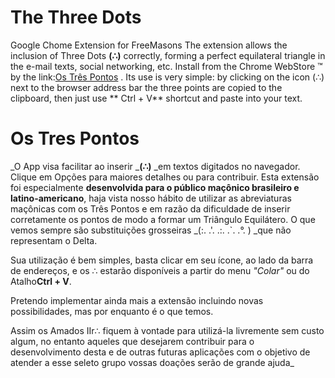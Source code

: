# The Three Dots
Google Chome Extension for FreeMasons
The extension allows the inclusion of Three Dots **(∴)** correctly, forming a perfect equilateral triangle in the e-mail texts, social networking, etc. Install from the Chrome WebStore ™ by the link:[Os Três Pontos]( https://goo.gl/hOQCPo) .
Its use is very simple: by clicking on the icon (∴) next to the browser address bar the three points are copied to the clipboard,  then just use ** Ctrl + V** shortcut and paste into your text.
# Os Tres Pontos
_O App visa facilitar ao inserir _**(∴)** _em textos digitados no navegador. Clique em Opções para maiores detalhes ou para contribuir.
Esta extensão foi especialmente **desenvolvida para o público maçônico brasileiro e latino-americano**, haja vista nosso hábito de utilizar as abreviaturas maçônicas com os Três Pontos e em razão da dificuldade de inserir corretamente os pontos de modo a formar um Triângulo Equilátero. O que vemos sempre são substituições grosseiras _(:. .'. .:. .`. .°. \) _que não representam o Delta.

Sua utilização é bem simples, basta clicar em seu ícone, ao lado da barra de endereços, e os ∴ estarão disponíveis a partir do menu *"Colar"* ou do Atalho**Ctrl + V**.

Pretendo implementar ainda mais a extensão incluindo novas possibilidades, mas por enquanto é o que temos.

Assim os Amados IIr∴ fiquem à vontade para utilizá-la livremente sem custo algum, no entanto aqueles que desejarem contribuir para o desenvolvimento desta e de outras futuras aplicações com o objetivo de atender a esse seleto grupo vossas doações serão de grande ajuda_
